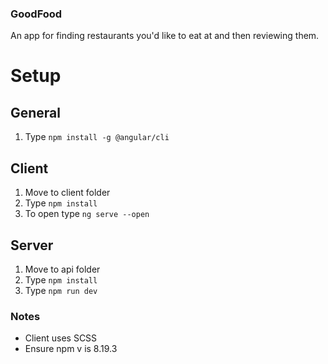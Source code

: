 ### GoodFood

An app for finding restaurants you'd like to eat at and then reviewing them.

# Setup

## General

1. Type `npm install -g @angular/cli`

## Client

1. Move to client folder
2. Type `npm install`
3. To open type `ng serve --open`

## Server

1. Move to api folder
2. Type `npm install`
3. Type `npm run dev`

### Notes

- Client uses SCSS
- Ensure npm v is 8.19.3
